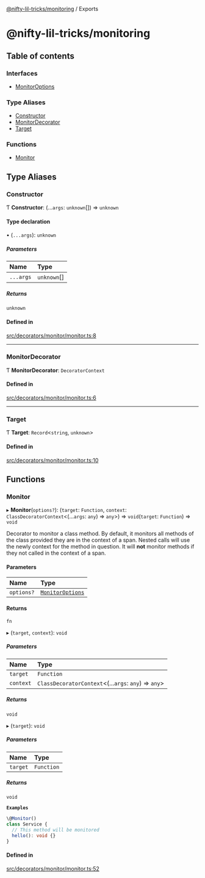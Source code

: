 [@nifty-lil-tricks/monitoring](README.md) / Exports

# @nifty-lil-tricks/monitoring

## Table of contents

### Interfaces

- [MonitorOptions](interfaces/MonitorOptions.md)

### Type Aliases

- [Constructor](modules.md#constructor)
- [MonitorDecorator](modules.md#monitordecorator)
- [Target](modules.md#target)

### Functions

- [Monitor](modules.md#monitor)

## Type Aliases

### Constructor

Ƭ **Constructor**: (...`args`: `unknown`[]) => `unknown`

#### Type declaration

• (`...args`): `unknown`

##### Parameters

| Name | Type |
| :------ | :------ |
| `...args` | `unknown`[] |

##### Returns

`unknown`

#### Defined in

[src/decorators/monitor/monitor.ts:8](https://github.com/jonnydgreen/nifty-lil-tricks-monitoring/blob/c39de8c/src/decorators/monitor/monitor.ts#L8)

___

### MonitorDecorator

Ƭ **MonitorDecorator**: `DecoratorContext`

#### Defined in

[src/decorators/monitor/monitor.ts:6](https://github.com/jonnydgreen/nifty-lil-tricks-monitoring/blob/c39de8c/src/decorators/monitor/monitor.ts#L6)

___

### Target

Ƭ **Target**: `Record`\<`string`, `unknown`\>

#### Defined in

[src/decorators/monitor/monitor.ts:10](https://github.com/jonnydgreen/nifty-lil-tricks-monitoring/blob/c39de8c/src/decorators/monitor/monitor.ts#L10)

## Functions

### Monitor

▸ **Monitor**(`options?`): (`target`: `Function`, `context`: `ClassDecoratorContext`\<(...`args`: `any`) => `any`\>) => `void`(`target`: `Function`) => `void`

Decorator to monitor a class method.
By default, it monitors all methods of the class provided
they are in the context of a span. Nested calls will use the newly
context for the method in question.
It will **not** monitor methods if they not called in the
context of a span.

#### Parameters

| Name | Type |
| :------ | :------ |
| `options?` | [`MonitorOptions`](interfaces/MonitorOptions.md) |

#### Returns

`fn`

▸ (`target`, `context`): `void`

##### Parameters

| Name | Type |
| :------ | :------ |
| `target` | `Function` |
| `context` | `ClassDecoratorContext`\<(...`args`: `any`) => `any`\> |

##### Returns

`void`

▸ (`target`): `void`

##### Parameters

| Name | Type |
| :------ | :------ |
| `target` | `Function` |

##### Returns

`void`

**`Examples`**

```typescript
\@Monitor()
class Service {
  // This method will be monitored
  hello(): void {}
}
```

#### Defined in

[src/decorators/monitor/monitor.ts:52](https://github.com/jonnydgreen/nifty-lil-tricks-monitoring/blob/c39de8c/src/decorators/monitor/monitor.ts#L52)
